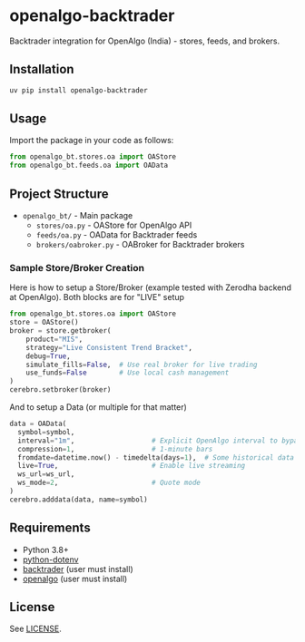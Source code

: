 # openalgo-backtrader

Backtrader integration for OpenAlgo (India) - stores, feeds, and brokers.

## Installation

```bash
uv pip install openalgo-backtrader
```

## Usage

Import the package in your code as follows:

```python
from openalgo_bt.stores.oa import OAStore
from openalgo_bt.feeds.oa import OAData
```

## Project Structure

- `openalgo_bt/` - Main package
  - `stores/oa.py` - OAStore for OpenAlgo API
  - `feeds/oa.py` - OAData for Backtrader feeds
  - `brokers/oabroker.py` - OABroker for Backtrader brokers


### Sample Store/Broker Creation
Here is how to setup a Store/Broker (example tested with Zerodha backend at OpenAlgo). Both blocks are for "LIVE" setup
```python
from openalgo_bt.stores.oa import OAStore
store = OAStore()
broker = store.getbroker(
    product="MIS", 
    strategy="Live Consistent Trend Bracket", 
    debug=True,
    simulate_fills=False,  # Use real broker for live trading
    use_funds=False        # Use local cash management
)
cerebro.setbroker(broker)
```
And to setup a Data (or multiple for that matter)

```python
data = OAData(
  symbol=symbol,
  interval="1m",                   # Explicit OpenAlgo interval to bypass timeframe/compression mapping
  compression=1,                   # 1-minute bars
  fromdate=datetime.now() - timedelta(days=1),  # Some historical data for warmup
  live=True,                       # Enable live streaming
  ws_url=ws_url,
  ws_mode=2,                       # Quote mode
)
cerebro.adddata(data, name=symbol)
```

## Requirements

- Python 3.8+
- [python-dotenv](https://pypi.org/project/python-dotenv/)
- [backtrader](https://www.backtrader.com/) (user must install)
- [openalgo](https://github.com/openalgo/openalgo-python) (user must install)

## License

See [LICENSE](LICENSE).

